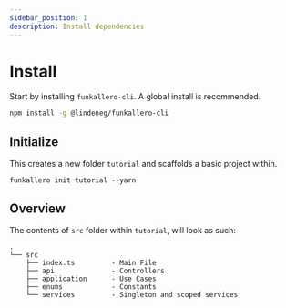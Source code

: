 ```yaml
---
sidebar_position: 1
description: Install dependencies
---
```


# Install

Start by installing `funkallero-cli`. A global install is recommended.

```bash
npm install -g @lindeneg/funkallero-cli
```

## Initialize

This creates a new folder `tutorial` and scaffolds a basic project within.

```
funkallero init tutorial --yarn
```

## Overview

The contents of `src` folder within `tutorial`, will look as such:

```
.
└── src
    ├── index.ts         - Main File
    ├── api              - Controllers
    ├── application      - Use Cases
    ├── enums            - Constants
    └── services         - Singleton and scoped services
```
